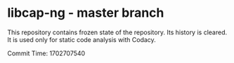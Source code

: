 # libcap-ng - master branch

This repository contains frozen state of the repository.
Its history is cleared. It is used only for static code
analysis with Codacy.

Commit Time: 1702707540